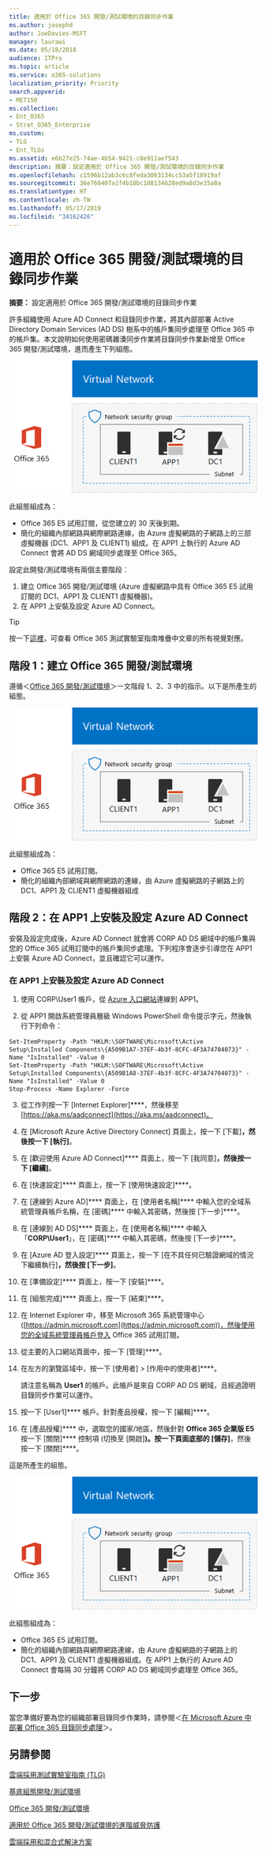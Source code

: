 ```yaml
---
title: 適用於 Office 365 開發/測試環境的目錄同步作業
ms.author: josephd
author: JoeDavies-MSFT
manager: laurawi
ms.date: 05/18/2018
audience: ITPro
ms.topic: article
ms.service: o365-solutions
localization_priority: Priority
search.appverid:
- MET150
ms.collection:
- Ent_O365
- Strat_O365_Enterprise
ms.custom:
- TLG
- Ent_TLGs
ms.assetid: e6b27e25-74ae-4b54-9421-c8e911aef543
description: 摘要：設定適用於 Office 365 開發/測試環境的目錄同步作業
ms.openlocfilehash: c1596b12ab3c6c8feda3063134cc53a5f18919af
ms.sourcegitcommit: 36e760407a1f4b18bc108134628ed9a8d3e35a8a
ms.translationtype: HT
ms.contentlocale: zh-TW
ms.lasthandoff: 05/17/2019
ms.locfileid: "34162426"
---
```

# <a name="directory-synchronization-for-your-office-365-devtest-environment"></a>適用於 Office 365 開發/測試環境的目錄同步作業

 **摘要：** 設定適用於 Office 365 開發/測試環境的目錄同步作業
  
許多組織使用 Azure AD Connect 和目錄同步作業，將其內部部署 Active Directory Domain Services (AD DS) 樹系中的帳戶集同步處理至 Office 365 中的帳戶集。本文說明如何使用密碼雜湊同步作業將目錄同步作業新增至 Office 365 開發/測試環境，進而產生下列組態。
  
![具有目錄同步作業的 Office 365 開發/測試環境](media/be5b37b0-f832-4878-b153-436c31546e21.png)
  
此組態組成為： 
  
- Office 365 E5 試用訂閱，從您建立的 30 天後到期。
- 簡化的組織內部網路與網際網路連線，由 Azure 虛擬網路的子網路上的三部虛擬機器 (DC1、APP1 及 CLIENT1) 組成。在 APP1 上執行的 Azure AD Connect 會將 AD DS 網域同步處理至 Office 365。
    
設定此開發/測試環境有兩個主要階段︰
  
1. 建立 Office 365 開發/測試環境 (Azure 虛擬網路中具有 Office 365 E5 試用訂閱的 DC1、APP1 及 CLIENT1 虛擬機器)。
2. 在 APP1 上安裝及設定 Azure AD Connect。
    
> [!TIP]
> 按一下[這裡](http://aka.ms/catlgstack)，可查看 Office 365 測試實驗室指南堆疊中文章的所有視覺對應。
  
## <a name="phase-1-create-an-office-365-devtest-environment"></a>階段 1：建立 Office 365 開發/測試環境

遵循＜[Office 365 開發/測試環境](office-365-dev-test-environment.md)＞一文階段 1、2、3 中的指示。以下是所產生的組態。
  
![Office 365 開發/測試環境](media/48fb91aa-09b0-4020-a496-a8253920c45d.png)
  
此組態組成為： 
  
- Office 365 E5 試用訂閱。
- 簡化的組織內部網域與網際網路的連線，由 Azure 虛擬網路的子網路上的 DC1、APP1 及 CLIENT1 虛擬機器組成
    
## <a name="phase-2-install-azure-ad-connect-on-app1"></a>階段 2：在 APP1 上安裝及設定 Azure AD Connect

安裝及設定完成後，Azure AD Connect 就會將 CORP AD DS 網域中的帳戶集與您的 Office 365 試用訂閱中的帳戶集同步處理。下列程序會逐步引導您在 APP1 上安裝 Azure AD Connect，並且確認它可以運作。
  
### <a name="install-and-configure-azure-ad-connect-on-app1"></a>在 APP1 上安裝及設定 Azure AD Connect

1. 使用 CORP\\User1 帳戶，從 [Azure 入口網站](https://portal.azure.com)連線到 APP1。
    
2. 從 APP1 開啟系統管理員層級 Windows PowerShell 命令提示字元，然後執行下列命令：
    
  ```
  Set-ItemProperty -Path "HKLM:\SOFTWARE\Microsoft\Active Setup\Installed Components\{A509B1A7-37EF-4b3f-8CFC-4F3A74704073}" -Name "IsInstalled" -Value 0
Set-ItemProperty -Path "HKLM:\SOFTWARE\Microsoft\Active Setup\Installed Components\{A509B1A8-37EF-4b3f-8CFC-4F3A74704073}" -Name "IsInstalled" -Value 0
Stop-Process -Name Explorer -Force

  ```

3. 從工作列按一下 [Internet Explorer]****，然後移至 [https://aka.ms/aadconnect](https://aka.ms/aadconnect)。
    
4. 在 [Microsoft Azure Active Directory Connect] 頁面上，按一下 [下載]****，然後按一下 [執行]****。
    
5. 在 [歡迎使用 Azure AD Connect]**** 頁面上，按一下 [我同意]****，然後按一下 [繼續]****。
    
6. 在 [快速設定]**** 頁面上，按一下 [使用快速設定]****。
    
7. 在 [連線到 Azure AD]**** 頁面上，在 [使用者名稱]**** 中輸入您的全域系統管理員帳戶名稱，在 [密碼]**** 中輸入其密碼，然後按 [下一步]****。
    
8. 在 [連線到 AD DS]**** 頁面上，在 [使用者名稱]**** 中輸入「**CORP\\User1**」，在 [密碼]**** 中輸入其密碼，然後按 [下一步]****。
    
9. 在 [Azure AD 登入設定]**** 頁面上，按一下 [在不具任何已驗證網域的情況下繼續執行]****，然後按 [下一步]****。
    
10. 在 [準備設定]**** 頁面上，按一下 [安裝]****。
    
11. 在 [組態完成]**** 頁面上，按一下 [結束]****。
    
12. 在 Internet Explorer 中，移至 Microsoft 365 系統管理中心 ([https://admin.microsoft.com](https://admin.microsoft.com))，然後使用您的全域系統管理員帳戶登入 Office 365 試用訂閱。
    
13. 從主要的入口網站頁面中，按一下 [管理]****。
    
14. 在左方的瀏覽區域中，按一下 [使用者] > [作用中的使用者]****。
    
    請注意名稱為 **User1** 的帳戶。此帳戶是來自 CORP AD DS 網域，且經過證明目錄同步作業可以運作。
    
15. 按一下 [User1]**** 帳戶。針對產品授權，按一下 [編輯]****。
    
16. 在 [產品授權]**** 中，選取您的國家/地區，然後針對 **Office 365 企業版 E5** 按一下 [關閉]**** 控制項 (切換至 [開啟]****)。按一下頁面底部的 [儲存]****，然後按一下 [關閉]****。
    
這是所產生的組態。
  
![具有目錄同步作業的 Office 365 開發/測試環境](media/be5b37b0-f832-4878-b153-436c31546e21.png)
  
此組態組成為： 
  
- Office 365 E5 試用訂閱。
- 簡化的組織內部網路與網際網路連線，由 Azure 虛擬網路的子網路上的 DC1、APP1 及 CLIENT1 虛擬機器組成。在 APP1 上執行的 Azure AD Connect 會每隔 30 分鐘將 CORP AD DS 網域同步處理至 Office 365。
    
## <a name="next-step"></a>下一步

當您準備好要為您的組織部署目錄同步作業時，請參閱＜[在 Microsoft Azure 中部署 Office 365 目錄同步處理](deploy-office-365-directory-synchronization-dirsync-in-microsoft-azure.md)＞。

## <a name="see-also"></a>另請參閱

[雲端採用測試實驗室指南 (TLG)](cloud-adoption-test-lab-guides-tlgs.md)

[基底組態開發/測試環境](base-configuration-dev-test-environment.md)

[Office 365 開發/測試環境](office-365-dev-test-environment.md)

[適用於 Office 365 開發/測試環境的進階威脅防護](advanced-threat-protection-for-your-office-365-dev-test-environment.md)

[雲端採用和混合式解決方案](cloud-adoption-and-hybrid-solutions.md)




